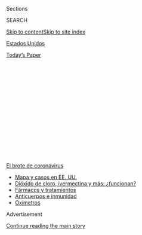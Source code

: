 <div id="app">

<div>

<div>

<div>

<div class="NYTAppHideMasthead css-1q2w90k e1suatyy0">

<div class="section css-ui9rw0 e1suatyy2">

<div class="css-eph4ug er09x8g0">

<div class="css-6n7j50">

</div>

<span class="css-1dv1kvn">Sections</span>

<div class="css-10488qs">

<span class="css-1dv1kvn">SEARCH</span>

</div>

[Skip to content](#site-content)[Skip to site index](#site-index)

</div>

<div id="masthead-section-label" class="css-1wr3we4 eaxe0e00">

[Estados
Unidos](https://www.nytimes.com/es/section/estados-unidos)

</div>

<div class="css-10698na e1huz5gh0">

</div>

</div>

<div id="masthead-bar-one" class="section hasLinks css-15hmgas e1csuq9d3">

<div class="css-uqyvli e1csuq9d0">

</div>

<div class="css-1uqjmks e1csuq9d1">

</div>

<div class="css-9e9ivx">

[](https://myaccount.nytimes.com/auth/login?response_type=cookie&client_id=vi)

</div>

<div class="css-1bvtpon e1csuq9d2">

[Today’s
Paper](https://www.nytimes.com/section/todayspaper)

</div>

</div>

</div>

</div>

<div data-aria-hidden="false">

<div id="site-content" data-role="main">

<div>

<div class="css-1aor85t" style="opacity:0.000000001;z-index:-1;visibility:hidden">

<div class="css-1hqnpie">

<div class="css-epjblv">

<span class="css-17xtcya">[Estados
Unidos](/es/section/estados-unidos)</span><span class="css-x15j1o">|</span><span class="css-fwqvlz">Hijo
de su padre: el presidente Donald Trump aprendió en casa a no mostrar
aflicción</span>

</div>

<div class="css-k008qs">

<div class="css-1iwv8en">

<span class="css-18z7m18"></span>

<div>

</div>

</div>

<span class="css-1n6z4y">https://nyti.ms/2PauO13</span>

<div class="css-1705lsu">

<div class="css-4xjgmj">

<div class="css-4skfbu" data-role="toolbar" data-aria-label="Social Media Share buttons, Save button, and Comments Panel with current comment count" data-testid="share-tools">

  - 
  - 
  - 
  - 
    
    <div class="css-6n7j50">
    
    </div>

  - 
  - 

</div>

</div>

</div>

</div>

</div>

</div>

<div id="NYT_TOP_BANNER_REGION" class="css-13pd83m">

<div>

<div id="styln-prism-menu-1594831588949" class="section interactive-content interactive-size-medium css-1edisqu">

<div class="css-17ih8de interactive-body">

<div id="scroll-container" class="css-1gj85ro">

[<span class="styln-title-wrap"><span class="css-1pje3qr">El brote
de</span><span class="css-1pje3qr">
coronavirus</span></span>](https://www.nytimes.com/es/spotlight/coronavirus?action=click&pgtype=Article&state=default&region=TOP_BANNER&context=storylines_menu)

  - [Mapa y casos en EE.
    UU.](https://www.nytimes.com/es/interactive/2020/espanol/mundo/coronavirus-en-estados-unidos.html?action=click&pgtype=Article&state=default&region=TOP_BANNER&context=storylines_menu)
  - [Dióxido de cloro, ivermectina y más:
    ¿funcionan?](https://www.nytimes.com/es/2020/07/23/espanol/america-latina/bolivia-cloro-coronavirus-ivermectina.html?action=click&pgtype=Article&state=default&region=TOP_BANNER&context=storylines_menu)
  - [Fármacos y
    tratamientos](https://www.nytimes.com/es/interactive/2020/science/coronavirus-tratamientos-curas.html?action=click&pgtype=Article&state=default&region=TOP_BANNER&context=storylines_menu)
  - [Anticuerpos e
    inmunidad](https://www.nytimes.com/es/2020/07/28/espanol/ciencia-y-tecnologia/anticuerpos-coronavirus-inmunidad.html?action=click&pgtype=Article&state=default&region=TOP_BANNER&context=storylines_menu)
  - [Oxímetros](https://www.nytimes.com/es/2020/04/29/espanol/estilos-de-vida/oximetro-para-que-sirve.html?action=click&pgtype=Article&state=default&region=TOP_BANNER&context=storylines_menu)

</div>

</div>

</div>

</div>

</div>

<div id="top-wrapper" class="css-1sy8kpn">

<div id="top-slug" class="css-l9onyx">

Advertisement

</div>

[Continue reading the main
story](#after-top)

<div class="ad top-wrapper" style="text-align:center;height:100%;display:block;min-height:250px">

<div id="top" class="place-ad" data-position="top" data-size-key="top">

</div>

</div>

<div id="after-top">

</div>

</div>

<div>

<div id="sponsor-wrapper" class="css-1hyfx7x">

<div id="sponsor-slug" class="css-19vbshk">

Supported by

</div>

[Continue reading the main
story](#after-sponsor)

<div id="sponsor" class="ad sponsor-wrapper" style="text-align:center;height:100%;display:block">

</div>

<div id="after-sponsor">

</div>

</div>

<div class="css-186x18t">

</div>

<div class="css-1vkm6nb ehdk2mb0">

# Hijo de su padre: el presidente Donald Trump aprendió en casa a no mostrar aflicción

</div>

Ya sea que enfrente la pérdida de un familiar o la muerte de casi
150.000 estadounidenses en una pandemia creciente, el mandatario
estadounidense casi nunca exhibe empatía. Se lo inculcó su padre.

<div class="css-79elbk" data-testid="photoviewer-wrapper">

<div class="css-z3e15g" data-testid="photoviewer-wrapper-hidden">

</div>

<div class="css-1a48zt4 ehw59r15" data-testid="photoviewer-children">

![<span class="css-16f3y1r e13ogyst0" data-aria-hidden="true">De
izquierda a derecha, Donald Trump con su padre, Fred Trump, en la azotea
de uno de sus edificios de apartamentos en Brooklyn en
1973.</span><span class="css-cnj6d5 e1z0qqy90" itemprop="copyrightHolder"><span class="css-1ly73wi e1tej78p0">Credit...</span><span><span>Barton
Silverman/The New York
Times</span></span></span>](https://static01.nyt.com/images/2020/07/28/us/politics/30dc-fred-Trump-ES-00/merlin_97610656_78a7876d-c54b-430a-a599-163bcf354205-articleLarge.jpg?quality=75&auto=webp&disable=upscale)

</div>

</div>

<div class="css-18e8msd">

<div class="css-pdw9fk epjyd6m0">

<div class="css-1txwxcy ey68jwv0" data-aria-hidden="true">

[![Annie
Karni](https://static01.nyt.com/images/2019/02/05/multimedia/author-annie-karni/author-annie-karni-thumbLarge.png
"Annie Karni")](https://www.nytimes.com/by/annie-karni)[![Katie
Rogers](https://static01.nyt.com/images/2018/06/12/multimedia/author-katie-rogers/author-katie-rogers-thumbLarge-v2.png
"Katie Rogers")](https://www.nytimes.com/by/katie-rogers)

</div>

<div class="css-1baulvz">

Por [<span class="css-1baulvz" itemprop="name">Annie
Karni</span>](https://www.nytimes.com/by/annie-karni) y
[<span class="css-1baulvz last-byline" itemprop="name">Katie
Rogers</span>](https://www.nytimes.com/by/katie-rogers)

</div>

</div>

  - 
    
    <div class="css-ld3wwf e16638kd2">
    
    31 de julio de
    2020
    
    </div>

  - 
    
    <div class="css-4xjgmj">
    
    <div class="css-d8bdto" data-role="toolbar" data-aria-label="Social Media Share buttons, Save button, and Comments Panel with current comment count" data-testid="share-tools">
    
      - 
      - 
      - 
      - 
        
        <div class="css-6n7j50">
        
        </div>
    
      - 
      - 
    
    </div>
    
    </div>

</div>

<div class="css-mdjrty">

[Read in
English](https://www.nytimes.com/2020/07/28/us/politics/donald-fred-trump.html "Read in English")[Read
in
English](https://www.nytimes.com/2020/07/28/us/politics/donald-fred-trump.html "Read in English")

</div>

</div>

<div class="section meteredContent css-1r7ky0e" name="articleBody" itemprop="articleBody">

<div class="css-1fanzo5 StoryBodyCompanionColumn">

<div class="css-53u6y8">

[Regístrate para recibir nuestro
boletín](https://www.nytimes.com/newsletters/el-times) con lo mejor de
The New York Times.

-----

WASHINGTON — La iglesia Marble Collegiate en la Quinta Avenida de
Manhattan estaba repleta de desarrolladores inmobiliarios, políticos y
celebridades neoyorquinas, más de 600 personas en total, para el funeral
de Fred C. Trump, el constructor cuyas torres de alquiler con diseño de
ladrillos sin adornos transformaron Brooklyn y Queens.

Tres de los cuatro hijos que le sobrevivieron, quienes crecieron
escuchando los sermones del ministro más famoso de la iglesia, Norman
Vincent Peale, ofrecieron cariñosos panegíricos a su padre. Luego tocó
el turno de Donald Trump.

Empezó hablando de sí mismo.

Se había enterado de la muerte de su padre, le dijo a la multitud ese
día de junio de 1999, hacía apenas unos momentos, después de leer un
artículo de primera plana en The New York Times sobre su mayor
desarrollo hasta la fecha, Trump Place.

“Donald comenzó su panegírico diciendo: ‘Estaba teniendo el mejor año de
mi carrera empresarial y me había sentado a desayunar y pensaba en lo
bien que me estaba yendo’”, al enterarse de la muerte de su padre, dijo
Alan Marcus, exconsultor de relaciones públicas de la Organización
Trump. “El panegírico de Donald solo hablaba de Donald y todos en la
iglesia de Vincent Peale lo sabían”, recordó.

</div>

</div>

<div class="css-1fanzo5 StoryBodyCompanionColumn">

<div class="css-53u6y8">

Gwenda Blair, biógrafa de la familia Trump, también asistió al funeral.
Ella tampoco pudo evitar fijarse en el discurso, que describió en su
libro *The Trumps*.

“¿Nos sorprendió?”, dijo Blair en una entrevista. “No. ¿Fue impactante?
Sí”.

</div>

</div>

<div class="css-79elbk" data-testid="photoviewer-wrapper">

<div class="css-z3e15g" data-testid="photoviewer-wrapper-hidden">

</div>

<div class="css-1a48zt4 ehw59r15" data-testid="photoviewer-children">

![<span class="css-16f3y1r e13ogyst0" data-aria-hidden="true">Trump
asistió al funeral de su padre en la iglesia Marble Collegiate en
1999.</span><span class="css-cnj6d5 e1z0qqy90" itemprop="copyrightHolder"><span class="css-1ly73wi e1tej78p0">Credit...</span><span>Ron
Galella/Getty
Images</span></span>](https://static01.nyt.com/images/2020/07/29/us/politics/30dc-fred-Trump-ES-01/28dc-fredtrump-articleLarge.jpg?quality=75&auto=webp&disable=upscale)

</div>

</div>

<div class="css-1fanzo5 StoryBodyCompanionColumn">

<div class="css-53u6y8">

Ya sea que enfrente la pérdida de un familiar, la muerte de casi 150.000
estadounidenses en una pandemia creciente, más de 30 millones de
personas desempleadas o la agitación racial provocada por los asesinatos
de afroestadounidenses a manos de agentes de policía blancos, el
presidente Trump casi nunca muestra empatía en público. [Un libro
publicado este
verano](https://www.nytimes.com/es/2020/07/09/espanol/mundo/libro-mary-trump-sobrina.html)
por su sobrina, Mary L. Trump, renovó la atención en este rasgo.

Trump no ha proclamado ningún día de luto nacional en honor de las
víctimas del virus. En los eventos del Jardín de las Rosas se rodea de
ejecutivos empresariales que presionan para reabrir la economía en lugar
de familias que han perdido sus trabajos o a sus seres queridos. En
sombríos discursos durante el fin de semana del 4 de julio, denunció con
rabia lo que calificó de “nuevo fascismo de extrema izquierda”. No
mencionó ni una sola vez a George Floyd, el hombre negro cuya muerte
bajo custodia policial ha desencadenado protestas mundiales por la
injusticia racial.

</div>

</div>

<div>

</div>

<div class="css-1fanzo5 StoryBodyCompanionColumn">

<div class="css-53u6y8">

Existen muchas razones, entre ellas la negación y la desorganización,
por las que el manejo del virus por parte de Trump ha provocado crisis
catastróficas en Estados Unidos. Sin embargo, hasta los republicanos
dicen que una de las principales causas es que el presidente no es capaz
de ponerse en el lugar de los demás y encauzar su dolor. Su falta de
voluntad, o su incapacidad, para consolar a una nación angustiada ha
consternado a los críticos, sorprendido a los aliados y ha exasperado al
personal de la Casa Blanca, cuyos miembros siguen perplejos, sin poder
contestar por qué a Trump se le escapa esta parte tan básica del
liderazgo presidencial.

</div>

</div>

<div class="css-1fanzo5 StoryBodyCompanionColumn">

<div class="css-53u6y8">

“Su estilo como líder es tener que ser un tipo duro”, dijo en una
entrevista el congresista por Nueva York Peter T. King, uno de los
aliados del presidente. “No puedes mostrar ningún tipo de debilidad. No
quiere demostrar que esto lo supera”, afirmó King.

Trump se ha comportado así toda su vida, según sus amigos y familiares.
Lo aprendió, dicen, en casa, en especial de su padre, que lo crió con
estilo disciplinario y gastó cientos de millones de dólares en financiar
la carrera del hijo y le enseñó a dominar o someterse. En el mundo de
Fred Trump, mostrar tristeza o dolor era un signo de debilidad.

“Lo único que le importaba a Trump era eso de: ‘Tengo que ganar.
Enséñame a ganar’”, dijo en una entrevista George White, un antiguo
compañero de escuela del presidente Trump en la Academia Militar de
Nueva York, quien convivió con padre e hijo durante años.

Al recordar la dura influencia de Fred, White dijo que el antiguo mentor
escolar de Trump, un veterano de combate de la Segunda Guerra Mundial
llamado Theodore Dobias, una vez le dijo que “nunca había visto a un
cadete cuyo padre fuera más duro que el padre de Donald Trump”. Fred
Trump visitaba la academia casi todos los fines de semana para vigilar a
su hijo, dijo White.

El padre de Trump aún es parte de su vida, dijo Andrew Stein, un
expresidente del condado de Manhattan que ha conocido al mandatario
desde hace décadas y se ha reunido regularmente con él en la Casa
Blanca. Cuando han estado a solas en la Oficina Oval, dijo, Trump a
menudo ha señalado hacia el techo y se ha referido a su padre. “Levanta
la vista al cielo, y dice: ‘Fred, ¿puedes creerlo?’”, dijo Stein.

Este artículo se basa en entrevistas con más de 20 amigos, aliados
políticos, miembros del gobierno, familiares y empleados y exempleados
de Trump.

</div>

</div>

<div class="css-1fanzo5 StoryBodyCompanionColumn">

<div class="css-53u6y8">

La relación dominante de Fred Trump con sus hijos, y la forma en que
moldeó al segundo de ellos, es ahora la fuerza central detrás del éxito
editorial *Too Much and Never Enough: How My Family Created the World’s
Most Dangerous Man*, de Mary Trump, psicóloga clínica y única sobrina
del presidente Trump.

“Rendir homenaje a las víctimas de la COVID-19 sería asociarse con su
debilidad, un rasgo que su padre le enseñó a despreciar”, escribió Mary
Trump.

Robert Trump, el hermano menor del presidente, que junto con Trump trató
de detener la publicación del libro, se mostró en desacuerdo con esa
caracterización. En una declaración para este artículo, dijo que sabía
“lo abnegado que era mi padre y que es Donald, mucho más de lo que
nadie creería”.

## Dominar o someterse

Donald Trump, quien nació en 1946 en medio del optimismo y la vitalidad
de la posguerra en Estados Unidos, creció en una mansión de millonario
de ladrillos rojos y columnas blancas construida por su padre en lo que
entonces era una comunidad cerrada, casi toda de vecinos blancos, en
Queens. Como Trump mismo admitió en su autobiografía, *El arte de la
negociación*, era un niño difícil y voluble. Una de sus actividades
favoritas era poner a prueba a los demás, desde los niños de su barrio
hasta las figuras de autoridad. En una ocasión, los vecinos [lo
sorprendieron lanzando
piedras](https://www.washingtonpost.com/lifestyle/style/young-donald-trump-military-school/2016/06/22/f0b3b164-317c-11e6-8758-d58e76e11b12_story.html)
por encima de una cerca a un niño pequeño que estaba en un corralito.

“Incluso en la escuela primaria, yo era un niño muy asertivo y
agresivo”, escribió Trump.

El hogar era estricto. Fred Trump era “rígido y formal”, dijo una
vecina, Annamaria Forcier, y se enfocaba en el trabajo y el dinero. (Su
padre, Frederick Trump, había hecho una fortuna en la fiebre del oro
antes de morir de gripe española en 1918).

La madre del presidente, Mary Anne MacLeod Trump, era la hija de un
pescador de un pueblo escocés de las islas Hébridas Exteriores que llegó
a Nueva York en 1930 a la edad de 18 años. Mary Anne encontró un trabajo
como empleada doméstica en la casa de la viuda de Andrew Carnegie, según
los registros del censo que la periodista Nina Burleigh desenterró para
su libro *Golden Handcuffs: The Secret History of Trump’s Women*.
Actualmente, la casa es el Museo Cooper Hewitt en Manhattan.

El roce de Mary Trump con la alta sociedad engendró en ella un amor de
nuevo rico por la ceremonia y la pompa que compartía con su hijo. En su
libro, Burleigh escribió que “los aires de Mary eran la antítesis” de
las tendencias germánicas de su esposo. El sentido del humor de ella a
menudo podía dirigirse hacia Donald Trump, dijo uno de los hijos del
presidente.

</div>

</div>

<div class="css-79elbk" data-testid="photoviewer-wrapper">

<div class="css-z3e15g" data-testid="photoviewer-wrapper-hidden">

</div>

<div class="css-1a48zt4 ehw59r15" data-testid="photoviewer-children">

<div class="css-1xdhyk6 erfvjey0">

<span class="css-1ly73wi e1tej78p0">Image</span>

<div class="css-zjzyr8">

<div data-testid="lazyimage-container" style="height:580px">

</div>

</div>

</div>

<span class="css-16f3y1r e13ogyst0" data-aria-hidden="true">Una foto del
anuario de Trump de su tiempo en la Academia Militar de Nueva York,
donde asistió a la escuela
secundaria.</span><span class="css-cnj6d5 e1z0qqy90" itemprop="copyrightHolder"><span class="css-1ly73wi e1tej78p0">Credit...</span><span>Fred
R. Conrad para The New York Times</span></span>

</div>

</div>

<div class="css-1fanzo5 StoryBodyCompanionColumn">

<div class="css-53u6y8">

Pero Fred Trump era la máxima autoridad y los niños aprendieron a ser
estoicos ante la pérdida, incluso cuando su madre se enfermó gravemente
de peritonitis, una inflamación del revestimiento de la cavidad
abdominal, además de pasar una larga temporada en el hospital y padecer
una enfermedad persistente después del nacimiento de su quinto y último
hijo.

“Mi padre llegó a casa y me dijo que no se esperaba que ella viviera,
pero que debía ir a la escuela y que me llamaría si pasaba algo“, dijo
Maryanne Trump Barry, una de sus hijas, en una entrevista con Blair.
“Así es, ve a la escuela como siempre”, dijo.

En opinión de Mary Trump, Donald Trump, que tenía dos años y medio en
ese momento, sufrió el año que su madre estuvo enferma. ”Las necesidades
de Donald, que habían sido satisfechas de manera desigual antes de la
enfermedad de su madre, a duras penas fueron atendidas por su padre”,
escribió Mary Trump. “El hecho de que Fred se convirtiera, por defecto,
en la principal fuente de consuelo de Donald cuando era mucho más
probable que fuera una fuente de miedo o rechazo puso a Donald en una
posición intolerable: la dependencia total de un cuidador que también
era probable que fuera el causante de su pánico”.

Como resultado, escribió la sobrina de Trump, “sufrió privaciones que lo
marcarían de por vida”.

El padre de la familia presionó fuertemente a Fred Trump Jr., el segundo
en nacer y el primer hombre, para que fuera el presunto heredero del
negocio familiar. Sin embargo, Fred Jr. nunca se dedicó al negocio
inmobiliario y murió solo en el hospital en 1981, después de una larga
lucha contra el alcoholismo. Tenía 42 años. Según Mary Trump, su hija,
Donald Trump fue al cine esa noche, y Fred Trump padre no lo visitó.

La familia rara vez hablaba sobre la muerte de Fred Jr., pero en una
entrevista de 1990 en Playboy, Donald Trump dedicó unos momentos a
reflexionar sobre ello. “Vi que la gente realmente se aprovechaba de
Fred y la lección que aprendí fue siempre mantenerme en guardia al 100
por ciento, a diferencia de él”, dijo Trump. “Él no sentía que hubiera
una razón real para eso, lo que es un error fatal en la vida. La gente
es demasiado confiada. Soy un tipo muy desconfiado”.

## ‘No tiene tiempo para la empatía’

Dan P. McAdams, profesor de Psicología y Desarrollo Humano en la
Universidad de Northwestern que ha escrito sobre Donald Trump, dijo en
una entrevista que desde la infancia el futuro presidente (con la ayuda
de su padre) se condicionó a sí mismo a enfrentar la vida como una serie
de batallas por ganar.

</div>

</div>

<div class="css-1fanzo5 StoryBodyCompanionColumn">

<div class="css-53u6y8">

“No tiene tiempo para la empatía porque el mundo está contra él”, dijo
McAdams.

Después de la muerte de su hermano, Trump se convirtió en el heredero, y
durante las siguientes décadas él y su padre fueron socios cercanos en
las estratagemas y evasiones de impuestos que formaban parte del negocio
familiar. Hablaban casi todos los días y pasaban tiempo juntos los fines
de semana.

“Nunca me sentí intimidado por mi padre, como le sucedía a la mayoría de
la gente”, escribió Trump en su autobiografía. “Me le enfrentaba y él
respetaba eso. Teníamos una relación que era casi de negocios”, agregó.

Al igual que su padre, Trump seguía adelante ante las pérdidas. En la
Organización Trump no era un jefe que se acercara a expresar
condolencias. “Uno de sus banqueros murió y alguien en este pequeño
círculo le dijo: ‘Donald, ¿no crees que deberías llamar a la
familia?’”, recordó Marcus, el exconsultor de relaciones públicas de
la Organización Trump. “Él respondió: ‘¿Por qué? Está muerto’”.

La frialdad de Trump frente a la enfermedad conmocionó incluso a algunos
de sus asociados más cercanos. Después de que Roy Cohn, abogado personal
de Trump durante mucho tiempo, se enteró de que tenía sida en la década
de 1980, Trump interrumpió abruptamente el contacto con él, un cambio
dramático de la estrecha relación que habían tenido durante años, que
los asociados recordaron que involucraba hablar por teléfono al menos
cinco veces al día.

“Descarta a las personas que ya no son útiles, y no importa qué es lo
que haya hecho que la persona ya no sea útil”, dijo Michael D’Antonio,
biógrafo de Trump. “Si caes en desgracia, o estás muriendo, o muerto, ya
no existes para él”. D’Antonio recordó que Trump le dijo que le había
dado a Cohn un lugar para quedarse al final de su vida. “Donald pensó
que proporcionarle algo de valor material era adecuado”,
dijo.

</div>

</div>

<div class="css-79elbk" data-testid="photoviewer-wrapper">

<div class="css-z3e15g" data-testid="photoviewer-wrapper-hidden">

</div>

<div class="css-1a48zt4 ehw59r15" data-testid="photoviewer-children">

<div class="css-1xdhyk6 erfvjey0">

<span class="css-1ly73wi e1tej78p0">Image</span>

<div class="css-zjzyr8">

<div data-testid="lazyimage-container" style="height:256.4888888888889px">

</div>

</div>

</div>

<span class="css-16f3y1r e13ogyst0" data-aria-hidden="true">El casino
Trump Taj Mahal en Atlantic City en 1990. Trump pareció priorizar sus
negocios sobre la empatía hacia los
demás.</span><span class="css-cnj6d5 e1z0qqy90" itemprop="copyrightHolder"><span class="css-1ly73wi e1tej78p0">Credit...</span><span>Tony
Ward/Mirrorpix, vía Getty Images</span></span>

</div>

</div>

<div class="css-1fanzo5 StoryBodyCompanionColumn">

<div class="css-53u6y8">

En 1989, un helicóptero que volaba de Nueva York a Atlantic City, Nueva
Jersey, se estrelló y [mató a tres altos ejecutivos de los casinos de
Trump en Atlantic
City](https://www.nytimes.com/1989/10/11/nyregion/copter-crash-kills-3-aides-of-trump.html).
Trump, de manera infame, utilizó la tragedia para su propio beneficio,
sembrando noticias en los periódicos locales según las cuales estaba
programado que él abordara el avión hasta el último momento y que por
poco había escapado de la muerte. En un libro posterior admitió que
nunca había estado programado que él volase en ese helicóptero.

</div>

</div>

<div class="css-1fanzo5 StoryBodyCompanionColumn">

<div class="css-53u6y8">

Jack O’Donnell, quien era presidente del Trump Plaza Hotel y Casino en
ese momento y escribió un libro mordaz sobre Trump, dijo que el actual
mandatario procesó las muertes mayormente como un golpe meteórico contra
su negocio.

Sin embargo, O’Donnell recordó que la noche del accidente, Trump hizo
algo inusual para él.

“No creí que fuera capaz de hacerlo”, dijo O’Donnell. “Pero voló a
Atlantic City, y fue personalmente a las casas de las viudas y pasó
tiempo con ellas”. Sin embargo, meses después, “culpó a esos mismos
tipos por los problemas que él generó. Fue por eso que acabé por
dejarlo, luego de una gran discusión”, recordó O’Donnell.

Poco más de una década después, cuando la madre de Trump estaba enferma
de gravedad, sus hermanos tuvieron que recordarle que se alejara del
trabajo y la visitara en el hospital, recordó Marcus. Murió a la edad de
88 años en el año 2000, apenas un año después que su
marido.

## ‘Un gran día para todos’

</div>

</div>

<div class="css-79elbk" data-testid="photoviewer-wrapper">

<div class="css-z3e15g" data-testid="photoviewer-wrapper-hidden">

</div>

<div class="css-1a48zt4 ehw59r15" data-testid="photoviewer-children">

<div class="css-1xdhyk6 erfvjey0">

<span class="css-1ly73wi e1tej78p0">Image</span>

<div class="css-zjzyr8">

<div data-testid="lazyimage-container" style="height:244.24444444444447px">

</div>

</div>

</div>

<span class="css-16f3y1r e13ogyst0" data-aria-hidden="true">Trump ha
utilizado los eventos de la Casa Blanca para reunirse con líderes
empresariales, en lugar de lamentar la muerte de las víctimas de la
pandemia del
coronavirus.</span><span class="css-cnj6d5 e1z0qqy90" itemprop="copyrightHolder"><span class="css-1ly73wi e1tej78p0">Credit...</span><span>Doug
Mills/The New York Times</span></span>

</div>

</div>

<div class="css-1fanzo5 StoryBodyCompanionColumn">

<div class="css-53u6y8">

En respuesta a este artículo, Hogan Gidley, un exvocero de la Casa
Blanca que desde entonces ha hecho la transición a la campaña, dijo que
el presidente sí ha mostrado empatía. Como evidencia, envió tres
recortes de prensa de cobertura positiva para Trump.

[Uno
de 1988](https://www.jta.org/1988/07/20/archive/orthodox-child-with-rare-ailment-is-rescued-aboard-tycoons-jet)
relataba cómo Trump donó el uso de su jet privado para llevar a un niño
enfermo a Nueva York para que recibiera tratamiento por un problema
médico poco común. Otro detallaba un esfuerzo de Trump en 1986 para
ayudar a una viuda a recaudar dinero que [cubriera los pagos de su
hipoteca](https://apnews.com/24c831825e0dab47d51d8d25bffe45f5). El
tercero daba cuenta de la donación de [10.000
dólares](https://www.aol.com/2013/11/08/trump-gift-barton-buffalo/) que
hizo Trump en 2013 a un conductor de autobús que evitó que una mujer
saltara de un puente.

El mes pasado en el Jardín de las Rosas cuando Trump destacó una
disminución en la tasa de desempleo, [mencionó a George
Floyd](https://www.nytimes.com/2020/06/05/us/politics/trump-jobs-report-george-floyd.html).

</div>

</div>

<div class="css-1fanzo5 StoryBodyCompanionColumn">

<div class="css-53u6y8">

“Esperemos que George esté mirando hacia abajo ahora mismo y diciendo
que esto es algo grandioso para nuestro país“, dijo. “Es un gran día
para él, un gran día para todos”.

Para Marcus, el expublicista que había asistido al funeral de Fred Trump
padre 21 años antes, las palabras del presidente provocaron una
sensación de ‘déjà vu’. “Se asemejó un poco al panegírico que pronunció
por su padre”, dijo Marcus. Una vez más, dijo, “se trataba solo de él”.

Annie Karni es corresponsal de la Casa Blanca. Anteriormente cubrió la
Casa Blanca y la campaña presidencial de 2016 de Hillary Clinton para
Politico, y ha cubierto noticias locales y política en Nueva York para
el New York Post y el New York Daily News.
[@AnnieKarni](https://twitter.com/AnnieKarni)

Katie Rogers es una corresponsal de la Casa Blanca en el buró de
Washington, que cubre el impacto cultural del gobierno de Trump en la
capital de Estados Unidos y otros lugares.
[@katierogers](https://twitter.com/katierogers)

-----

</div>

</div>

<div>

</div>

</div>

<div>

</div>

<div>

</div>

<div>

</div>

<div>

<div id="bottom-wrapper" class="css-1ede5it">

<div id="bottom-slug" class="css-l9onyx">

Advertisement

</div>

[Continue reading the main
story](#after-bottom)

<div id="bottom" class="ad bottom-wrapper" style="text-align:center;height:100%;display:block;min-height:90px">

</div>

<div id="after-bottom">

</div>

</div>

</div>

</div>

</div>

## Site Index

<div>

</div>

## Site Information Navigation

  - [© <span>2020</span> <span>The New York Times
    Company</span>](https://help.nytimes.com/hc/en-us/articles/115014792127-Copyright-notice)

<!-- end list -->

  - [NYTCo](https://www.nytco.com/)
  - [Contact
    Us](https://help.nytimes.com/hc/en-us/articles/115015385887-Contact-Us)
  - [Work with us](https://www.nytco.com/careers/)
  - [Advertise](https://nytmediakit.com/)
  - [T Brand Studio](http://www.tbrandstudio.com/)
  - [Your Ad
    Choices](https://www.nytimes.com/privacy/cookie-policy#how-do-i-manage-trackers)
  - [Privacy](https://www.nytimes.com/privacy)
  - [Terms of
    Service](https://help.nytimes.com/hc/en-us/articles/115014893428-Terms-of-service)
  - [Terms of
    Sale](https://help.nytimes.com/hc/en-us/articles/115014893968-Terms-of-sale)
  - [Site
    Map](https://spiderbites.nytimes.com)
  - [Help](https://help.nytimes.com/hc/en-us)
  - [Subscriptions](https://www.nytimes.com/subscription?campaignId=37WXW)

</div>

</div>

</div>

</div>
